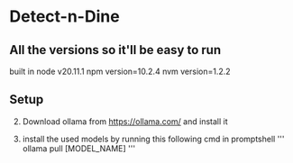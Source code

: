 # Detect-n-Dine

## All the versions so it'll be easy to run 
built in node v20.11.1
npm version=10.2.4
nvm version=1.2.2

## Setup 
2. Download ollama from https://ollama.com/ and install it 

3. install the used models by running this following cmd in promptshell
   '''<bash>
   ollama pull [MODEL_NAME]
   '''


